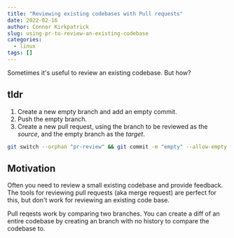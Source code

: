 ```yaml
---
title: "Reviewing existing codebases with Pull requests"
date: 2022-02-16
author: Connor Kirkpatrick
slug: using-pr-to-review-an-existing-codebase
categories:
  - linux
tags: []
---
```


Sometimes it's useful to review an existing codebase. But how?

## tldr

1. Create a new empty branch and add an empty commit. 
2. Push the empty branch. 
3. Create a new pull request, using the branch to be reviewed as the _source_, and the empty branch as the _target_.

```sh
git switch --orphan "pr-review" && git commit -m "empty" --allow-empty
```

## Motivation

Often you need to review a small existing codebase and provide feedback. 
The tools for reviewing pull requests (aka merge request) are perfect for this, but don't work for reviewing an existing code base.

Pull reqests work by comparing two branches. 
You can create a diff of an entire codebase by creating an branch with no history to compare the codebase to.


